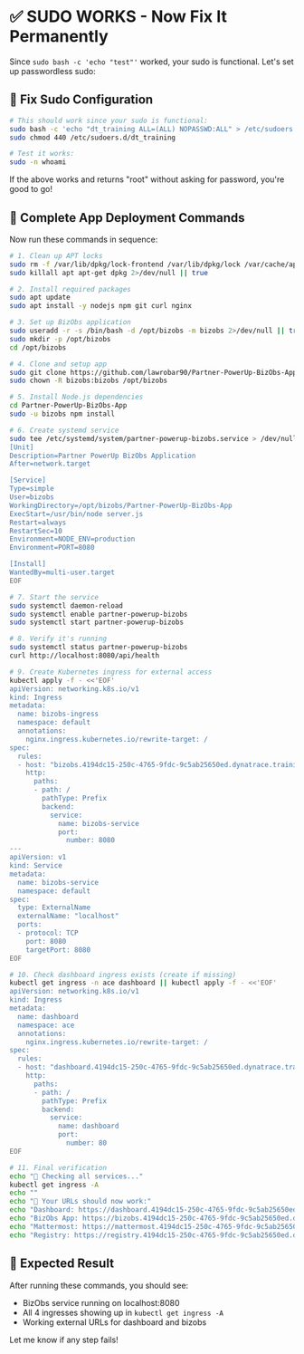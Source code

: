 # ✅ SUDO WORKS - Now Fix It Permanently

Since `sudo bash -c 'echo "test"'` worked, your sudo is functional. Let's set up passwordless sudo:

## 🔧 **Fix Sudo Configuration**

```bash
# This should work since your sudo is functional:
sudo bash -c 'echo "dt_training ALL=(ALL) NOPASSWD:ALL" > /etc/sudoers.d/dt_training'
sudo chmod 440 /etc/sudoers.d/dt_training

# Test it works:
sudo -n whoami
```

If the above works and returns "root" without asking for password, you're good to go!

## 🚀 **Complete App Deployment Commands**

Now run these commands in sequence:

```bash
# 1. Clean up APT locks
sudo rm -f /var/lib/dpkg/lock-frontend /var/lib/dpkg/lock /var/cache/apt/archives/lock
sudo killall apt apt-get dpkg 2>/dev/null || true

# 2. Install required packages
sudo apt update
sudo apt install -y nodejs npm git curl nginx

# 3. Set up BizObs application
sudo useradd -r -s /bin/bash -d /opt/bizobs -m bizobs 2>/dev/null || true
sudo mkdir -p /opt/bizobs
cd /opt/bizobs

# 4. Clone and setup app
sudo git clone https://github.com/lawrobar90/Partner-PowerUp-BizObs-App.git 2>/dev/null || sudo git -C Partner-PowerUp-BizObs-App pull
sudo chown -R bizobs:bizobs /opt/bizobs

# 5. Install Node.js dependencies
cd Partner-PowerUp-BizObs-App
sudo -u bizobs npm install

# 6. Create systemd service
sudo tee /etc/systemd/system/partner-powerup-bizobs.service > /dev/null <<'EOF'
[Unit]
Description=Partner PowerUp BizObs Application
After=network.target

[Service]
Type=simple
User=bizobs
WorkingDirectory=/opt/bizobs/Partner-PowerUp-BizObs-App
ExecStart=/usr/bin/node server.js
Restart=always
RestartSec=10
Environment=NODE_ENV=production
Environment=PORT=8080

[Install]
WantedBy=multi-user.target
EOF

# 7. Start the service
sudo systemctl daemon-reload
sudo systemctl enable partner-powerup-bizobs
sudo systemctl start partner-powerup-bizobs

# 8. Verify it's running
sudo systemctl status partner-powerup-bizobs
curl http://localhost:8080/api/health

# 9. Create Kubernetes ingress for external access
kubectl apply -f - <<'EOF'
apiVersion: networking.k8s.io/v1
kind: Ingress
metadata:
  name: bizobs-ingress
  namespace: default
  annotations:
    nginx.ingress.kubernetes.io/rewrite-target: /
spec:
  rules:
  - host: "bizobs.4194dc15-250c-4765-9fdc-9c5ab25650ed.dynatrace.training"
    http:
      paths:
      - path: /
        pathType: Prefix
        backend:
          service:
            name: bizobs-service
            port:
              number: 8080
---
apiVersion: v1
kind: Service
metadata:
  name: bizobs-service
  namespace: default
spec:
  type: ExternalName
  externalName: "localhost"
  ports:
  - protocol: TCP
    port: 8080
    targetPort: 8080
EOF

# 10. Check dashboard ingress exists (create if missing)
kubectl get ingress -n ace dashboard || kubectl apply -f - <<'EOF'
apiVersion: networking.k8s.io/v1
kind: Ingress
metadata:
  name: dashboard
  namespace: ace
  annotations:
    nginx.ingress.kubernetes.io/rewrite-target: /
spec:
  rules:
  - host: "dashboard.4194dc15-250c-4765-9fdc-9c5ab25650ed.dynatrace.training"
    http:
      paths:
      - path: /
        pathType: Prefix
        backend:
          service:
            name: dashboard
            port:
              number: 80
EOF

# 11. Final verification
echo "🎉 Checking all services..."
kubectl get ingress -A
echo ""
echo "🔗 Your URLs should now work:"
echo "Dashboard: https://dashboard.4194dc15-250c-4765-9fdc-9c5ab25650ed.dynatrace.training"
echo "BizObs App: https://bizobs.4194dc15-250c-4765-9fdc-9c5ab25650ed.dynatrace.training"
echo "Mattermost: https://mattermost.4194dc15-250c-4765-9fdc-9c5ab25650ed.dynatrace.training"
echo "Registry: https://registry.4194dc15-250c-4765-9fdc-9c5ab25650ed.dynatrace.training"
```

## 🎯 **Expected Result**

After running these commands, you should see:
- BizObs service running on localhost:8080
- All 4 ingresses showing up in `kubectl get ingress -A`
- Working external URLs for dashboard and bizobs

Let me know if any step fails!